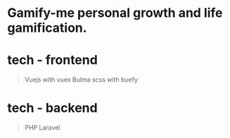 # Gamify-me personal growth and life gamification.

# tech - frontend

> Vuejs with vuex
> Bulma scss with buefy

# tech - backend

> PHP Laravel

